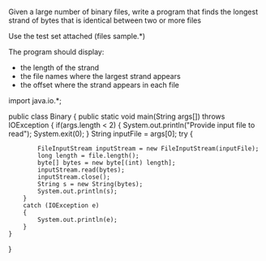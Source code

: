 
Given a large number of binary files, write a program that finds the
longest strand of bytes that is identical between two or more files

Use the test set attached (files sample.*)

The program should display:
- the length of the strand
- the file names where the largest strand appears
- the offset where the strand appears in each file

import java.io.*;

public class Binary {
    public static void main(String args[]) throws IOException
    {
        if(args.length < 2)
        {
            System.out.println("Provide input file to read");
            System.exit(0);
        }
        String inputFile = args[0];
        try {
            
            FileInputStream inputStream = new FileInputStream(inputFile);
            long length = file.length();
            byte[] bytes = new byte[(int) length];
            inputStream.read(bytes);
            inputStream.close();
            String s = new String(bytes);
            System.out.println(s);
        }
        catch (IOException e)
        {
            System.out.println(e);
        }
    }
}
